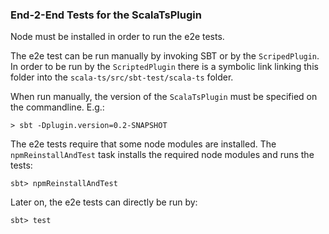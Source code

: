 ### End-2-End Tests for the ScalaTsPlugin

Node must be installed in order to run the e2e tests.

The e2e test can be run manually by invoking SBT or by the `ScripedPlugin`. In order to be run by the `ScriptedPlugin` there is a symbolic link linking this folder into the `scala-ts/src/sbt-test/scala-ts` folder.

When run manually, the version of the `ScalaTsPlugin` must be specified on the commandline. E.g.:

```
> sbt -Dplugin.version=0.2-SNAPSHOT
```

The e2e tests require that some node modules are installed. The `npmReinstallAndTest` task installs the required node modules and runs the tests:

```
sbt> npmReinstallAndTest
```

Later on, the e2e tests can directly be run by:

```
sbt> test
```
